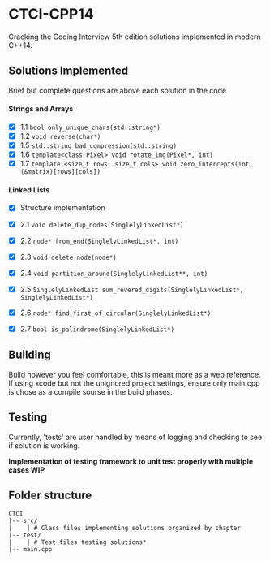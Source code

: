 # CTCI-CPP14
Cracking the Coding Interview 5th edition solutions implemented in modern C++14.

## Solutions Implemented

Brief but complete questions are above each solution in the code

#### Strings and Arrays

- [x] 1.1 `bool only_unique_chars(std::string*)`
- [x] 1.2 `void reverse(char*)`
- [x] 1.5 `std::string bad_compression(std::string)`
- [x] 1.6 `template<class Pixel> void rotate_img(Pixel*, int)`
- [x] 1.7 `template <size_t rows, size_t cols> void zero_intercepts(int (&matrix)[rows][cols])`

#### Linked Lists

- [x] Structure implementation
- [x] 2.1 `void delete_dup_nodes(SinglelyLinkedList*)`
- [x] 2.2 `node* from_end(SinglelyLinkedList*, int)`
- [x] 2.3 `void delete_node(node*)`
- [x] 2.4 `void partition_around(SinglelyLinkedList**, int)`
- [x] 2.5 `SinglelyLinkedList sum_revered_digits(SinglelyLinkedList*, SinglelyLinkedList*)`
- [x] 2.6 `node* find_first_of_circular(SinglelyLinkedList*)`
- [x] 2.7 `bool is_palindrome(SinglelyLinkedList*)`



## Building
Build however you feel comfortable, this is meant more as a web reference. If using xcode but not the unignored project settings, ensure only main.cpp is chose as a compile sourse in the build phases.

## Testing
Currently, 'tests' are user handled by means of logging and checking to see if solution is working.

**Implementation of testing framework to unit test properly with multiple cases WIP**

## Folder structure

```
CTCI
|-- src/
|    | # Class files implementing solutions organized by chapter
|-- test/
|    | # Test files testing solutions*
|-- main.cpp
```
